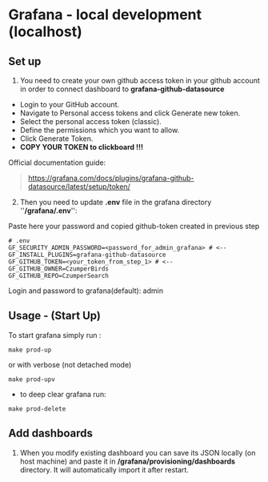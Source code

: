 # Grafana - local development (localhost)


## Set up

1. You need to create your own github access token in your github account in order to connect dashboard to **grafana-github-datasource**
- Login to your GitHub account.
- Navigate to Personal access tokens and click Generate new token.
- Select the personal access token (classic).
- Define the permissions which you want to allow.
- Click Generate Token.
- **COPY YOUR TOKEN to clickboard !!!**

Official documentation guide:
    
>https://grafana.com/docs/plugins/grafana-github-datasource/latest/setup/token/

2. Then you need to update **.env** file in the grafana directory ''**/grafana/.env**'':

Paste here your password and copied github-token created in previous step
```shell
# .env
GF_SECURITY_ADMIN_PASSWORD=<password_for_admin_grafana> # <--
GF_INSTALL_PLUGINS=grafana-github-datasource
GF_GITHUB_TOKEN=<your_token_from_step_1> # <--
GF_GITHUB_OWNER=CzumperBirds
GF_GITHUB_REPO=CzumperSearch
```
Login and password to grafana(default): admin


## Usage - (Start Up)
To start grafana simply run :

```shell
make prod-up
```

or with verbose (not detached mode)
```shell
make prod-upv
```

- to deep clear grafana run:
```shell
make prod-delete
```

## Add dashboards
1. When you modify existing dashboard you can save its JSON locally (on host machine)
and paste it in **/grafana/provisioning/dashboards** directory. 
It will automatically import it after restart.